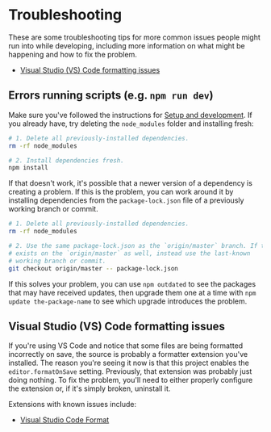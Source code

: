 # Troubleshooting

These are some troubleshooting tips for more common issues people might run into while developing, including more information on what might be happening and how to fix the problem.

- [Visual Studio (VS) Code formatting issues](#visual-studio-vs-code-formatting-issues)

## Errors running scripts (e.g. `npm run dev`)

Make sure you've followed the instructions for [Setup and development](development.md). If you already have, try deleting the `node_modules` folder and installing fresh:

```bash
# 1. Delete all previously-installed dependencies.
rm -rf node_modules

# 2. Install dependencies fresh.
npm install
```

If that doesn't work, it's possible that a newer version of a dependency is creating a problem. If this is the problem, you can work around it by installing dependencies from the `package-lock.json` file of a previously working branch or commit.

```bash
# 1. Delete all previously-installed dependencies.
rm -rf node_modules

# 2. Use the same package-lock.json as the `origin/master` branch. If the problem
# exists on the `origin/master` as well, instead use the last-known
# working branch or commit.
git checkout origin/master -- package-lock.json

```

If this solves your problem, you can use `npm outdated` to see the packages that may have received updates, then upgrade them one at a time with `npm update the-package-name` to see which upgrade introduces the problem.

## Visual Studio (VS) Code formatting issues

If you're using VS Code and notice that some files are being formatted incorrectly on save, the source is probably a formatter extension you've installed. The reason you're seeing it now is that this project enables the `editor.formatOnSave` setting. Previously, that extension was probably just doing nothing. To fix the problem, you'll need to either properly configure the extension or, if it's simply broken, uninstall it.

Extensions with known issues include:

- [Visual Studio Code Format](https://marketplace.visualstudio.com/items?itemName=ryannaddy.vscode-format#review-details)
